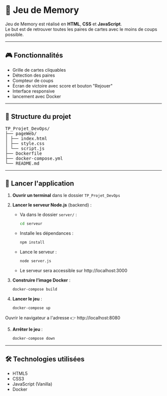 # 🧠 Jeu de Memory

Jeu de Memory est réalisé en **HTML**, **CSS** et **JavaScript**.  
Le but est de retrouver toutes les paires de cartes avec le moins de coups possible.

---

## 🎮 Fonctionnalités

- Grille de cartes cliquables
- Détection des paires
- Compteur de coups
- Écran de victoire avec score et bouton "Rejouer"
- Interface responsive
- lancement avec Docker
---

## 📁 Structure du projet

<pre>TP_Projet_DevOps/ 
├── pageWeb/ 
│ ├── index.html 
│ ├── style.css 
│ └── script.js 
├── Dockerfile 
├── docker-compose.yml 
└── README.md</pre>
---
## 🚀 Lancer l'application


1. **Ouvrir un terminal** dans le dossier `TP_Projet_DevOps`
2. **Lancer le serveur Node.js** (backend) :
   - Va dans le dossier `server/` :
     ```bash
     cd serveur
     ```
   - Installe les dépendances :
     ```bash
     npm install
     ```
   - Lance le serveur :
     ```bash
     node server.js
     ```
   - Le serveur sera accessible sur http://localhost:3000
     
3. **Construire l’image Docker** :
   ```bash
   docker-compose build
4. **Lancer le jeu** :
   ```bash
   docker-compose up

Ouvrir le navigateur a l'adresse 👉 http://localhost:8080

5. **Arrêter le jeu** :
   ```bash
   docker-compose down
---
## 🛠️ Technologies utilisées

- HTML5
- CSS3
- JavaScript (Vanilla)
- Docker


